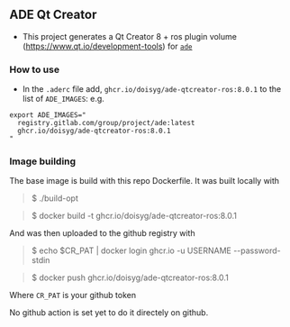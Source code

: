 ## ADE Qt Creator

- This project generates a Qt Creator 8 + ros plugin volume (https://www.qt.io/development-tools) for [`ade`](https://gitlab.com/ApexAI/ade-cli)

### How to use

- In the `.aderc` file add, `ghcr.io/doisyg/ade-qtcreator-ros:8.0.1` to the list of `ADE_IMAGES`: e.g.

```
export ADE_IMAGES="
  registry.gitlab.com/group/project/ade:latest
  ghcr.io/doisyg/ade-qtcreator-ros:8.0.1
"
```

### Image building

The base image is build with this repo Dockerfile. It was built locally with

> $ ./build-opt

> $ docker build -t ghcr.io/doisyg/ade-qtcreator-ros:8.0.1


And was then uploaded to the github registry with

> $ echo $CR_PAT | docker login ghcr.io -u USERNAME --password-stdin

> $ docker push ghcr.io/doisyg/ade-qtcreator-ros:8.0.1

Where `CR_PAT` is your github token

No github action is set yet to do it directely on github.
